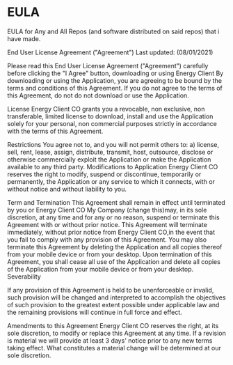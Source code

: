 # EULA
EULA for Any and All Repos (and software distributed on said repos) that i have made.





End User License Agreement ("Agreement")
Last updated: (08/01/2021)

Please read this End User License Agreement ("Agreement") carefully before clicking the "I Agree"
button, downloading or using Energy Client
By downloading or using the Application, you are agreeing to be bound
by the terms and conditions of this Agreement.
If you do not agree to the terms of this Agreement, do not do not download or use the Application.


License
Energy Client CO grants you a revocable, non exclusive, non transferable, limited license to download, install and use the Application solely for your personal, non commercial purposes strictly in accordance with the terms of this Agreement.


Restrictions
You agree not to, and you will not permit others to:
a) license, sell, rent, lease, assign, distribute, transmit, host, outsource, disclose or otherwise commercially exploit the Application or make the Application available to any third party.
Modifications to Application
Energy Client CO reserves the right to modify, suspend or discontinue, temporarily or permanently, the Application or any service to which it connects, with or without notice and without liability to you.
   

 

Term and Termination
 This Agreement shall remain in effect until terminated by you or Energy Client CO My Company (change this)​may, in its sole discretion, at any time and for any or no reason,
suspend or terminate this Agreement with or without prior notice.
This Agreement will terminate immediately, without prior notice from Energy Client CO,in the event that you fail to comply with any provision of this Agreement. You may also terminate this Agreement by deleting the Application and all copies thereof from your mobile device or from your desktop.
Upon termination of this Agreement, you shall cease all use of the Application and delete all copies of the Application from your mobile device or from your desktop.
Severability



If any provision of this Agreement is held to be unenforceable or invalid, such provision will be changed and interpreted to accomplish the objectives of such provision to the greatest extent possible under applicable law and the remaining provisions will continue in full force and effect.


Amendments to this Agreement
Energy Client CO reserves the right, at its sole discretion, to modify or replace this Agreement at any time. If a revision is material we will provide at least 3 days' notice prior to any new terms taking effect. What constitutes a material change will be determined at our sole discretion.
